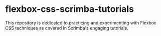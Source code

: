 # flexbox-css-scrimba-tutorials
This repository is dedicated to practicing and experimenting with Flexbox CSS techniques as covered in Scrimba's engaging tutorials.
